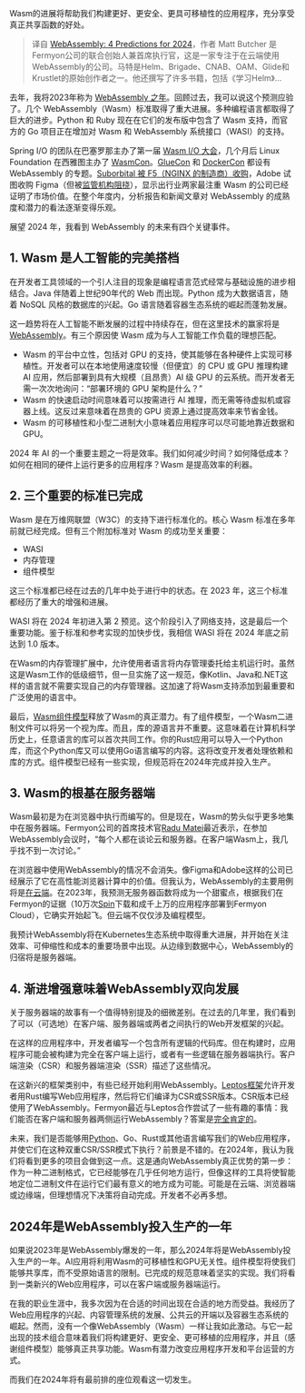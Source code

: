 <!--
title: 2024年WebAssembly四大预测
cover: https://cdn.thenewstack.io/media/2023/12/78ab52a8-wasm-predictions-2024-1024x768.jpg
-->

Wasm的进展将帮助我们构建更好、更安全、更具可移植性的应用程序，充分享受真正共享函数的好处。

> 译自 [WebAssembly: 4 Predictions for 2024](https://thenewstack.io/webassembly-4-predictions-for-2024/)，作者 Matt Butcher 是Fermyon公司的联合创始人兼首席执行官，这是一家专注于在云端使用WebAssembly的公司。马特是Helm、Brigade、CNAB、OAM、Glide和Krustlet的原始创作者之一。他还撰写了许多书籍，包括《学习Helm》...

去年，我将2023年称为 [WebAssembly 之年](https://thenewstack.io/webassembly-5-predictions-for-2023/)。回顾过去，我可以说这个预测应验了。几个 WebAssembly（Wasm）标准取得了重大进展。多种编程语言都取得了巨大的进步。Python 和 Ruby 现在在它们的发布版中包含了 Wasm 支持，而官方的 Go 项目正在增加对 Wasm 和 WebAssembly 系统接口（WASI）的支持。

Spring I/O 的团队在巴塞罗那主办了第一届 [Wasm I/O 大会](https://wasmio.tech/)，几个月后 Linux Foundation 在西雅图主办了 [WasmCon](https://events.linuxfoundation.org/wasmcon/)。[GlueCon](https://www.sw2con.com/) 和 [DockerCon](https://www.dockercon.com/2023/home) 都设有 WebAssembly 的专题。[Suborbital 被 F5（NGINX 的制造商）收购](https://suborbital.dev/)，Adobe 试图收购 Figma（但被[监管机构阻挠](https://www.theverge.com/2023/12/18/24005996/adobe-figma-acquisition-abandoned-termination-fee)），显示出行业两家最注重 Wasm 的公司已经证明了市场价值。在整个年度内，分析报告和新闻文章对 WebAssembly 的成熟度和潜力的看法逐渐变得乐观。

展望 2024 年，我看到 WebAssembly 的未来有四个关键事件。

## 1. Wasm 是人工智能的完美搭档

在开发者工具领域的一个引人注目的现象是编程语言范式经常与基础设施的进步相结合。Java 伴随着上世纪90年代的 Web 而出现。Python 成为大数据语言，随着 NoSQL 风格的数据库的兴起。Go 语言随着容器生态系统的崛起而蓬勃发展。

这一趋势将在人工智能不断发展的过程中持续存在，但在这里技术的赢家将是 [WebAssembly](https://thenewstack.io/webassembly/what-is-webassembly/)。有三个原因使 Wasm 成为与人工智能工作负载的理想匹配。

- Wasm 的平台中立性，包括对 GPU 的支持，使其能够在各种硬件上实现可移植性。开发者可以在本地使用速度较慢（但便宜）的 CPU 或 GPU 推理构建 AI 应用，然后部署到具有大规模（且昂贵）AI 级 GPU 的云系统。而开发者无需一次次地询问：“部署环境的 GPU 架构是什么？”
- Wasm 的快速启动时间意味着可以按需进行 AI 推理，而无需等待虚拟机或容器上线。这反过来意味着在昂贵的 GPU 资源上通过提高效率来节省金钱。
- Wasm 的可移植性和小型二进制大小意味着应用程序可以尽可能地靠近数据和 GPU。

2024 年 AI 的一个重要主题之一将是效率。我们如何减少时间？如何降低成本？如何在相同的硬件上运行更多的应用程序？Wasm 是提高效率的利器。

## 2. 三个重要的标准已完成

Wasm 是在万维网联盟（W3C）的支持下进行标准化的。核心 Wasm 标准在多年前就已经完成。但有三个附加标准对 Wasm 的成功至关重要：

- WASI
- 内存管理
- 组件模型

这三个标准都已经在过去的几年中处于进行中的状态。在 2023 年，这三个标准都经历了重大的增强和进展。

WASI 将在 2024 年初进入第 2 预览。这个阶段引入了网络支持，这是最后一个重要功能。鉴于标准和参考实现的加快步伐，我相信 WASI 将在 2024 年底之前达到 1.0 版本。

在Wasm的内存管理扩展中，允许使用者语言将内存管理委托给主机运行时。虽然这是Wasm工作的低级细节，但一旦实施了这一规范，像Kotlin、Java和.NET这样的语言就不需要实现自己的内存管理器。这加速了将Wasm支持添加到最重要和广泛使用的语言中。

最后，[Wasm组件模型](https://thenewstack.io/can-webassembly-get-its-act-together-for-a-component-model/)释放了Wasm的真正潜力。有了组件模型，一个Wasm二进制文件可以将另一个视为库。而且，库的源语言并不重要。这意味着在计算机科学历史上，任意语言的库可以首次共同工作。你的Rust应用可以导入一个Python库，而这个Python库又可以使用Go语言编写的内容。这将改变开发者处理依赖和库的方式。组件模型已经有一些实现，但规范将在2024年完成并投入生产。

## 3. Wasm的根基在服务器端

Wasm最初是为在浏览器中执行而编写的。但是现在，Wasm的势头似乎更多地集中在服务器端。Fermyon公司的首席技术官[Radu Matei](https://github.com/radu-matei)最近表示，在参加WebAssembly会议时，“每个人都在谈论云和服务器。在客户端Wasm上，我几乎找不到一次讨论。”

在浏览器中使用WebAssembly的情况不会消失。像Figma和Adobe这样的公司已经展示了它在高性能浏览器计算中的价值。但我认为，WebAssembly的主要用例将是[在云端](https://thenewstack.io/where-does-webassembly-fit-in-the-cloud-native-world/)。在2023年，我预测无服务器函数将成为一个甜蜜点，根据我们在Fermyon的证据（10万次[Spin](https://thenewstack.io/webassembly-providers-speed-ahead-to-fill-serverless-gaps/)下载和成千上万的应用程序部署到Fermyon Cloud），它确实开始起飞。但云端不仅仅涉及编程模型。

我预计WebAssembly将在Kubernetes生态系统中取得重大进展，并开始在关注效率、可伸缩性和成本的重要场景中出现。从边缘到数据中心，WebAssembly的归宿将是服务器端。

## 4. 渐进增强意味着WebAssembly双向发展

关于服务器端的故事有一个值得特别提及的细微差别。在过去的几年里，我们看到了可以（可选地）在客户端、服务器端或两者之间执行的Web开发框架的兴起。

在这样的应用程序中，开发者编写一个包含所有逻辑的代码库。但在构建时，应用程序可能会被构建为完全在客户端上运行，或者有一些逻辑在服务器端执行。客户端渲染（CSR）和服务器端渲染（SSR）描述了这些情况。

在这新兴的框架类别中，有些已经开始利用WebAssembly。[Leptos框架](https://leptos.dev/)允许开发者用Rust编写Web应用程序，然后将它们编译为CSR或SSR版本。CSR版本已经使用了WebAssembly。Fermyon最近与Leptos合作尝试了一些有趣的事情：我们能否在客户端和服务器两侧运行WebAssembly？答案是[完全肯定的](https://www.fermyon.com/blog/leptos-spin-get-started)。

未来，我们是否能够用[Python](https://thenewstack.io/python-and-webassembly-elevating-performance-for-web-apps/)、Go、Rust或其他语言编写我们的Web应用程序，并使它们在这种双重CSR/SSR模式下执行？前景是不错的。在2024年，我认为我们将看到更多的项目会做到这一点。这是通向WebAssembly真正优势的第一步：作为一种二进制格式，它已经能够在几乎任何地方运行，但像这样的工具将使智能地定位二进制文件在运行它们最有意义的地方成为可能。可能是在云端、浏览器端或边缘端，但理想情况下决策将自动完成。开发者不必再多想。

## 2024年是WebAssembly投入生产的一年

如果说2023年是WebAssembly爆发的一年，那么2024年将是WebAssembly投入生产的一年。AI应用将利用Wasm的可移植性和GPU无关性。组件模型将使我们能够共享库，而不受原始语言的限制。已完成的规范意味着坚实的实现。我们将看到一类新兴的Web应用程序，可以在客户端或服务器端运行。

在我的职业生涯中，我多次因为在合适的时间出现在合适的地方而受益。我经历了Web应用程序的兴起、内容管理系统的发展、公共云的开端以及容器生态系统的崛起。然而，没有一个像WebAssembly（Wasm）一样让我如此激动。与它一起出现的技术组合意味着我们将构建更好、更安全、更可移植的应用程序，并且（感谢组件模型）能够真正共享功能。Wasm有潜力改变应用程序开发和平台运营的方式。

而我们在2024年将有最前排的座位观看这一切发生。
